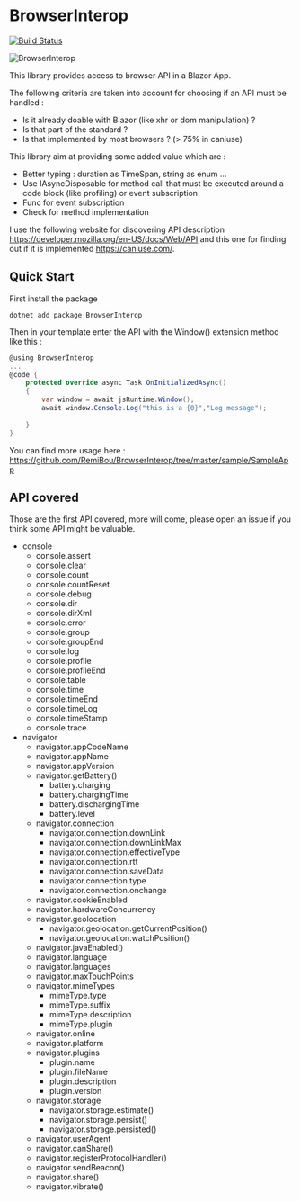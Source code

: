 # BrowserInterop

[![Build Status](https://dev.azure.com/remibou/toss/_apis/build/status/RemiBou.BrowserInterop?branchName=master)](https://dev.azure.com/remibou/toss/_build/latest?definitionId=9&branchName=master)

![BrowserInterop](https://img.shields.io/nuget/v/BrowserInterop.svg)

This library provides access to browser API in a Blazor App. 

The following criteria are taken into account for choosing if an API must be handled :
- Is it already doable with Blazor (like xhr or dom manipulation) ?
- Is that part of the standard ?
- Is that implemented by most browsers ? (> 75% in caniuse)

This library aim at providing some added value which are :
- Better typing : duration as TimeSpan, string as enum ...
- Use IAsyncDisposable for method call that must be executed around a code block (like profiling) or event subscription
- Func for event subscription
- Check for method implementation

I use the following website for discovering API description https://developer.mozilla.org/en-US/docs/Web/API and this one for finding out if it is implemented  https://caniuse.com/.

## Quick Start

First install the package 

```
dotnet add package BrowserInterop
```

Then in your template enter the API with the Window() extension method like this :

```c#
@using BrowserInterop
...
@code {
    protected override async Task OnInitializedAsync()
    {
        var window = await jsRuntime.Window();
        await window.Console.Log("this is a {0}","Log message");
      
    }
}
```

You can find more usage here : https://github.com/RemiBou/BrowserInterop/tree/master/sample/SampleApp

## API covered
Those are the first API covered, more will come, please open an issue if you think some API might be valuable.

- console
    - console.assert
    - console.clear
    - console.count
    - console.countReset
    - console.debug
    - console.dir
    - console.dirXml
    - console.error
    - console.group
    - console.groupEnd
    - console.log
    - console.profile
    - console.profileEnd
    - console.table
    - console.time
    - console.timeEnd
    - console.timeLog
    - console.timeStamp
    - console.trace
- navigator
    - navigator.appCodeName
    - navigator.appName
    - navigator.appVersion
    - navigator.getBattery()
        - battery.charging
        - battery.chargingTime
        - battery.dischargingTime
        - battery.level
    - navigator.connection
        - navigator.connection.downLink
        - navigator.connection.downLinkMax
        - navigator.connection.effectiveType
        - navigator.connection.rtt
        - navigator.connection.saveData
        - navigator.connection.type
        - navigator.connection.onchange
    - navigator.cookieEnabled
    - navigator.hardwareConcurrency
    - navigator.geolocation
        - navigator.geolocation.getCurrentPosition()
        - navigator.geolocation.watchPosition()
    - navigator.javaEnabled()
    - navigator.language
    - navigator.languages
    - navigator.maxTouchPoints
    - navigator.mimeTypes
        - mimeType.type
        - mimeType.suffix
        - mimeType.description
        - mimeType.plugin
    - navigator.online
    - navigator.platform
    - navigator.plugins
        - plugin.name
        - plugin.fileName
        - plugin.description
        - plugin.version
    - navigator.storage
        - navigator.storage.estimate()
        - navigator.storage.persist()
        - navigator.storage.persisted()
    - navigator.userAgent
    - navigator.canShare()
    - navigator.registerProtocolHandler()
    - navigator.sendBeacon()
    - navigator.share()
    - navigator.vibrate()

    





